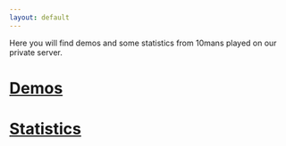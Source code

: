 ```yaml
---
layout: default
---
```


Here you will find demos and some statistics from 10mans played on our private server.

# [](header-3) [Demos](demos)
# [](header-3) [Statistics](stats)
